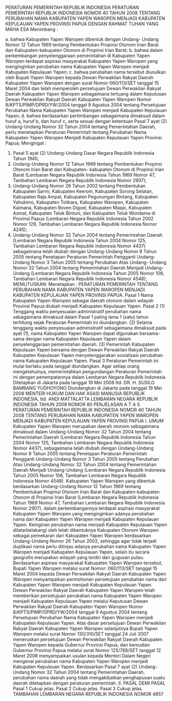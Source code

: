  PERATURAN PEMERINTAH REPUBLIK INDONESIA PERATURAN PEMERINTAH REPUBLIK INDONESIA NOMOR 40 TAHUN 2008 TENTANG PERUBAHAN NAMA KABUPATEN YAPEN WAROPEN MENJADI KABUPATEN KEPULAUAN YAPEN PROVINSI PAPUA
DENGAN RAHMAT TUHAN YANG MAHA ESA
Menimbang :

a. bahwa Kabupaten Yapen Waropen dibentuk dengan Undang- Undang Nomor 12 Tahun 1969 tentang Pembentukan Propinsi Otonom Irian Barat dan Kabupaten-kabupaten Otonom di Propinsi Irian Barat;
b. bahwa dalam perkembangan penyelenggaraan pemerintahan di Kabupaten Yapen Waropen terdapat aspirasi masyarakat Kabupaten Yapen Waropen yang menginginkan perubahan nama Kabupaten Yapen Waropen menjadi Kabupaten Kepulauan Yapen;
c. bahwa perubahan nama tersebut diusulkan oleh Bupati Yapen Waropen kepada Dewan Perwakilan Rakyat Daerah Kabupaten Yapen Waropen dengan surat Nomor 060/113/SET tanggal 15 Maret 2004 dan telah memperoleh persetujuan Dewan Perwakilan Rakyat Daerah Kabupaten Yapen Waropen sebagaimana tertuang dalam Keputusan Dewan Perwakilan Rakyat Daerah Kabupaten Yapen Waropen Nomor 8/KPTS/PIMP/DPRD/YW/2004 tanggal 9 Agustus 2004 tentang Persetujuan Perubahan Nama Kabupaten Yapen Waropen menjadi Kabupaten Kepulauan Yapen;
d. bahwa berdasarkan pertimbangan sebagaimana dimaksud dalam huruf a, huruf b, dan huruf c, serta sesuai dengan ketentuan Pasal 7 ayat (2) Undang-Undang Nomor 32 Tahun 2004 tentang Pemerintahan Daerah, perlu menetapkan Peraturan Pemerintah tentang Perubahan Nama Kabupaten Yapen Waropen Menjadi Kabupaten Kepulauan Yapen Provinsi Papua;
Mengingat :

1. Pasal 5 ayat (2) Undang-Undang Dasar Negara Republik Indonesia Tahun 1945;
2. Undang-Undang Nomor 12 Tahun 1969 tentang Pembentukan Propinsi Otonom Irian Barat dan Kabupaten- kabupaten Otonom di Propinsi Irian Barat (Lembaran Negara Republik Indonesia Tahun 1969 Nomor 47, Tambahan Lembaran Negara Republik Indonesia Nomor 2907);
3. Undang-Undang Nomor 26 Tahun 2002 tentang Pembentukan Kabupaten Sarmi, Kabupaten Keerom, Kabupaten Sorong Selatan, Kabupaten Raja Ampat, Kabupaten Pegunungan Bintang, Kabupaten Yahukimo, Kabupaten Tolikara, Kabupaten Waropen, Kabupaten Kaimana, Kabupaten Boven Digoel, Kabupaten Mappi, Kabupaten Asmat, Kabupaten Teluk Bintuni, dan Kabupaten Teluk Wondama di Provinsi Papua (Lembaran Negara Republik Indonesia Tahun 2002 Nomor 129, Tambahan Lembaran Negara Republik Indonesia Nomor 4245);
4. Undang-Undang Nomor 32 Tahun 2004 tentang Pemerintahan Daerah (Lembaran Negara Republik Indonesia Tahun 2004 Nomor 125, Tambahan Lembaran Negara Republik Indonesia Nomor 4437) sebagaimana telah diubah dengan Undang-Undang Nomor 8 Tahun 2005 tentang Penetapan Peraturan Pemerintah Pengganti Undang-Undang Nomor 3 Tahun 2005 tentang Perubahan Atas Undang- Undang Nomor 32 Tahun 2004 tentang Pemerintahan Daerah Menjadi Undang-Undang (Lembaran Negara Republik Indonesia Tahun 2005 Nomor 108, Tambahan Lembaran Negara Republik Indonesia Nomor 4548);
MEMUTUSKAN:
 Menetapkan : PERATURAN PEMERINTAH TENTANG PERUBAHAN NAMA KABUPATEN YAPEN WAROPEN MENJADI KABUPATEN KEPULAUAN YAPEN PROVINSI PAPUA.
Pasal 1
Nama Kabupaten Yapen Waropen sebagai daerah otonom dalam wilayah Provinsi Papua diubah menjadi Kabupaten Kepulauan Yapen.
Pasal 2
(1) Tenggang waktu penyesuaian administratif perubahan nama sebagaimana dimaksud dalam Pasal 1 paling lama 1 (satu) tahun terhitung sejak Peraturan Pemerintah ini diundangkan.
(2) Selama tenggang waktu penyesuaian administratif sebagaimana dimaksud pada ayat (1), nama Kabupaten Yapen Waropen dapat digunakan bersama-sama dengan nama Kabupaten Kepulauan Yapen dalam penyelenggaraan pemerintahan daerah.
(3) Pemerintah Kabupaten Kepulauan Yapen bersama dengan Dewan Perwakilan Rakyat Daerah Kabupaten Kepulauan Yapen menyelenggarakan sosialisasi perubahan nama Kabupaten Kepulauan Yapen.
Pasal 3
Peraturan Pemerintah ini mulai berlaku pada tanggal diundangkan.
Agar setiap orang mengetahuinya, memerintahkan pengundangan Peraturan Pemerintah ini dengan penempatannya dalam Lembaran Negara Republik Indonesia. Ditetapkan di Jakarta pada tanggal 19 Mei 2008 ttd. DR. H. SUSILO BAMBANG YUDHOYONO Diundangkan di Jakarta pada tanggal 19 Mei 2008 MENTERI HUKUM DAN HAK ASASI MANUSIA REPUBLIK INDONESIA, ttd. ANDI MATTALATTA LEMBARAN NEGARA REPUBLIK INDONESIA TAHUN 2008 NOMOR 80 PENJELASAN A T A S PERATURAN PEMERINTAH REPUBLIK INDONESIA NOMOR 40 TAHUN 2008 TENTANG PERUBAHAN NAMA KABUPATEN YAPEN WAROPEN MENJADI KABUPATEN KEPULAUAN YAPEN PROVINSI PAPUA I. UMUM Kabupaten Yapen Waropen merupakan daerah otonom sebagaimana dimaksud dalam Undang-Undang Nomor 32 Tahun 2004 tentang Pemerintahan Daerah (Lembaran Negara Republik Indonesia Tahun 2004 Nomor 125, Tambahan Lembaran Negara Republik Indonesia Nomor 4437), sebagaimana telah diubah dengan Undang-Undang Nomor 8 Tahun 2005 tentang Penetapan Peraturan Pemerintah Pengganti Undang-Undang Nomor 3 Tahun 2005 tentang Perubahan Atas Undang-Undang Nomor 32 Tahun 2004 tentang Pemerintahan Daerah Menjadi Undang-Undang (Lembaran Negara Republik Indonesia Tahun 2005 Nomor 108, Tambahan Lembaran Negara Republik Indonesia Nomor 4548). Kabupaten Yapen Waropen yang dibentuk berdasarkan Undang-Undang Nomor 12 Tahun 1969 tentang Pembentukan Propinsi Otonom Irian Barat dan Kabupaten-kabupaten Otonom di Propinsi Irian Barat (Lembaran Negara Republik Indonesia Tahun 1969 Nomor 47, Tambahan Lembaran Negara Republik Indonesia Nomor 2907), dalam perkembangannya terdapat aspirasi masyarakat Kabupaten Yapen Waropen yang menginginkan adanya perubahan nama dari Kabupaten Yapen Waropen menjadi Kabupaten Kepulauan Yapen. Keinginan perubahan nama menjadi Kabupaten Kepulauan Yapen dilatarbelakangi oleh telah dibentuknya Kabupaten Otonom Waropen sebagai pemekaran dari Kabupaten Yapen Waropen berdasarkan Undang-Undang Nomor 26 Tahun 2002, sehingga agar tidak terjadi duplikasi nama perlu ditinjau adanya perubahan nama Kabupaten Yapen Waropen menjadi Kabupaten Kepulauan Yapen, selain itu secara geografis merupakan wilayah yang terdiri dari gugusan pulau. Berdasarkan aspirasi masyarakat Kabupaten Yapen Waropen tersebut, Bupati Yapen Waropen melalui surat Nomor: 060/113/SET tanggal 15 Maret 2004 kepada Dewan Perwakilan Rakyat Daerah Kabupaten Yapen Waropen menyampaikan permohonan persetujuan perubahan nama dari Kabupaten Yapen Waropen menjadi Kabupaten Kepulauan Yapen. Dewan Perwakilan Rakyat Daerah Kabupaten Yapen Waropen telah memberikan persetujuan perubahan nama Kabupaten Yapen Waropen menjadi Kabupaten Kepulauan Yapen melalui Keputusan Dewan Perwakilan Rakyat Daerah Kabupaten Yapen Waropen Nomor 8/KPTS/PIMP/DPRD/YW/2004 tanggal 9 Agustus 2004 tentang Persetujuan Perubahan Nama Kabupaten Yapen Waropen menjadi Kabupaten Kepulauan Yapen. Atas dasar persetujuan Dewan Perwakilan Rakyat Daerah Kabupaten Yapen Waropen selanjutnya Bupati Yapen Waropen melalui surat Nomor 130/310/SET tanggal 24 Juli 2007 meneruskan persetujuan Dewan Perwakilan Rakyat Daerah Kabupaten Yapen Waropen kepada Gubernur Provinsi Papua, dan kemudian Gubernur Provinsi Papua melalui surat Nomor 125/768/SET tanggal 12 Maret 2008 menyampaikan usulan kepada Menteri Dalam Negeri mengenai perubahan nama Kabupaten Yapen Waropen menjadi Kabupaten Kepulauan Yapen. Berdasarkan Pasal 7 ayat (2) Undang-Undang Nomor 32 Tahun 2004 tentang Pemerintahan Daerah, perubahan nama daerah yang tidak mengakibatkan penghapusan suatu daerah ditetapkan dengan peraturan pemerintah. II. PASAL DEMI PASAL
Pasal 1
Cukup jelas.
Pasal 2
Cukup jelas.
Pasal 3
Cukup jelas. TAMBAHAN LEMBARAN NEGARA REPUBLIK INDONESIA NOMOR 4857